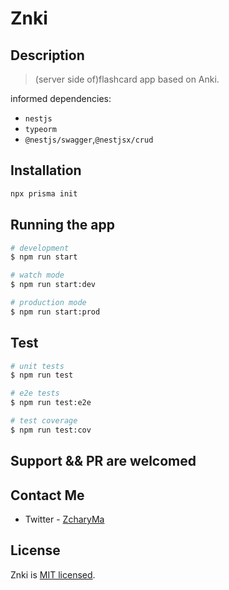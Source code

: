 # Znki

## Description

> (server side of)flashcard app based on Anki.

informed dependencies:

- `nestjs`
- `typeorm`
- `@nestjs/swagger`,`@nestjsx/crud`

## Installation

```bash
npx prisma init
```

## Running the app

```bash
# development
$ npm run start

# watch mode
$ npm run start:dev

# production mode
$ npm run start:prod
```

## Test

```bash
# unit tests
$ npm run test

# e2e tests
$ npm run test:e2e

# test coverage
$ npm run test:cov
```

## Support && PR are welcomed

## Contact Me

- Twitter - [ZcharyMa](https://twitter.com/zcharyma)

## License

Znki is [MIT licensed](LICENSE).
